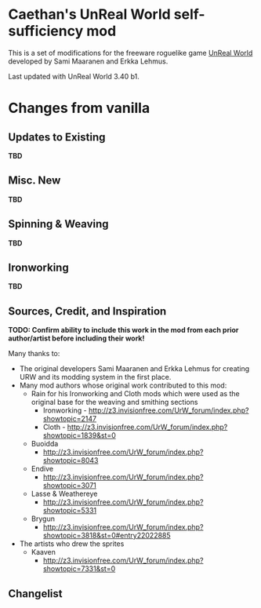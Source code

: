 # Caethan's UnReal World self-sufficiency mod

This is a set of modifications for the freeware roguelike game [UnReal World](http://www.unrealworld.fi/) developed by Sami Maaranen and Erkka Lehmus.

Last updated with UnReal World 3.40 b1.


# Changes from vanilla

## Updates to Existing

**TBD**

## Misc. New

**TBD**

## Spinning & Weaving

**TBD**

## Ironworking

**TBD**


## Sources, Credit, and Inspiration

**TODO: Confirm ability to include this work in the mod from each prior author/artist before including their work!**

Many thanks to:
* The original developers Sami Maaranen and Erkka Lehmus for creating URW and its modding system in the first place.
* Many mod authors whose original work contributed to this mod:
	* Rain for his Ironworking and Cloth mods which were used as the original base for the weaving and smithing sections
		* Ironworking - http://z3.invisionfree.com/UrW_forum/index.php?showtopic=2147
		* Cloth - http://z3.invisionfree.com/UrW_forum/index.php?showtopic=1839&st=0
	* Buoidda
		* http://z3.invisionfree.com/UrW_forum/index.php?showtopic=8043
	* Endive
		* http://z3.invisionfree.com/UrW_forum/index.php?showtopic=3071
	* Lasse & Weathereye
		* http://z3.invisionfree.com/UrW_forum/index.php?showtopic=5331
	* Brygun
		* http://z3.invisionfree.com/UrW_forum/index.php?showtopic=3818&st=0#entry22022885
* The artists who drew the sprites
	* Kaaven
		* http://z3.invisionfree.com/UrW_forum/index.php?showtopic=7331&st=0
		
		
## Changelist